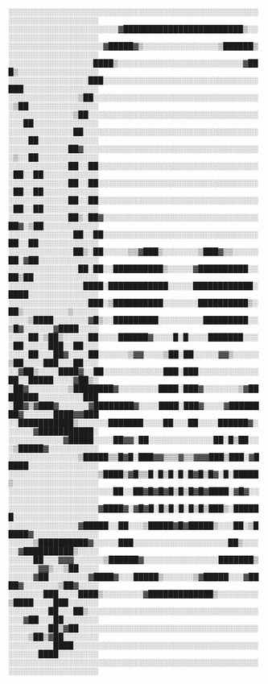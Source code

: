 ░░░░░░░░░░░░░░░░░░░░░░░░░░░░░░░░░░░░░░░░░░░░░░░░░░░░░░░░░░░░░░░░░░░░
░░░░░░░░░░░░░░░░░░░░░░▓████████████████████████▒░░░░░░░░░░░░░░░░░░░░
░░░░░░░░░░░░░░░░░░░▓█████▓▒░░░░░░░░░░░░░░░▒██████▒░░░░░░░░░░░░░░░░░░
░░░░░░░░░░░░░░░░░████▒░░░░░░░░░░░░░░░░░░░░░░░░░▓███▒░░░░░░░░░░░░░░░░
░░░░░░░░░░░░░░░░███░░░░░░░░░░░░░░░░░░░░░░░░░░░░░░░███░░░░░░░░░░░░░░░
░░░░░░░░░░░░░░▒██░░░░░░░░░░░░░░░░░░░░░░░░░░░░░░░░░░▒██░░░░░░░░░░░░░░
░░░░░░░░░░░░░▒██░░░░░░░░░░░░░░░░░░░░░░░░░░░░░░░░░░░░░██░░░░░░░░░░░░░
░░░░░░░░░░░░░██░░░░░░░░░░░░░░░░░░░░░░░░░░░░░░░░░░░░░░░██░░░░░░░░░░░░
░░░░░░░░░░░░██▓░░░░░░░░░░░░░░░░░░░░░░░░░░░░░░░░░░░░▒░░██░░░░░░░░░░░░
░░░░░░░░░░░░██░░██░░░░░░░░░░░░░░░░░░░░░░░░░░░░░░░░░██░░██░░░░░░░░░░░
░░░░░░░░░░░░██░░██░░░░░░░░░░░░░░░░░░░░░░░░░░░░░░░░░██░░██░░░░░░░░░░░
░░░░░░░░░░░░██░░██░░░░░░░░░░░░░░░░░░░░░░░░░░░░░░░░░██░░██░░░░░░░░░░░
░░░░░░░░░░░░██▒░██▓░░░░░░░░░░░░░░░░░░░░░░░░░░░░░░░██▓░▒██░░░░░░░░░░░
░░░░░░░░░░░░░██░░██░░░░░░░░░░░░░░░░░░░░░░░░░░░░░░░██░░██░░░░░░░░░░░░
░░░░░░░░░░░░░██▒░██░░░░░▒▒▓███▒░░░░░░░▒███▓▒▒░░░░░██░▓██░░░░░░░░░░░░
░░░░░░░░░░░░░░██░██░░██████████▒░░░░░▓██████████░░██▒██░░░░░░░░░░░░░
░░░░░░░░░░░░░░░████░████████████░░░░░████████████░████░░░░░░░░░░░░░░
░░░░░░░░░░░░░░░░███░▒██████████░░░░░░░██████████▒░██▒░░░░░░░░░▒░░░░░
░░░░▒████░░░░░░░▓█▒░░█████████░░░░░░░░░█████████░░▒█▓░░░░░░▓████░░░░
░░░░██░▒██▒░░░░░██░░░░██████▓░░░░█░█░░░░███████░░░░██░░░░░███░░██░░░
░░░░██░░░██▓░░░░██░░░░░░▒▓▓░░░░▒██░██░░░░░▓▓▒░░░░░▒██░░░░███░░░██░░░
░░▓██▒░░░░████▓░░██░░░░░░░░░░░░███░███░░░░░░░░░░░░██░░█████░░░░▓██▒░
░██▓░░░░░░░░▒████████▓░░░░░░░░████░███▓░░░░░░░▒▓████████░░░░░░░░░███
░██▓▒▓███▓░░░░░░▓████████▓░░░░████░███▓░░░░▓████████▓░░░░░░████▓▓███
░░███████████▒░░░░░░███████░░░░██░░░██░░░░██████▓░░░░░░▓███████████░
░░░░░░░░░░░▓█████░░░░██▓▓░██░░░░░░░░░░░░░██░█▒██░░░▒█████▓░░░░░░░░░░
░░░░░░░░░░░░░░▒█████▒▒█▓█░███▓▓▒▒▒▓▒▒▓▓▓███▒███░▓█████░░░░░░░░░░░░░░
░░░░░░░░░░░░░░░░░░▒████▒▓█▒▒█░█▒█░█░█▓█▒█▓░█░█████▒░░░░░░░░░░░░░░░░░
░░░░░░░░░░░░░░░░░░░░░██░░██▓█▓█▓█▒█▒█▓█▓████░▓█▓░░░░░░░░░░░░░░░░░░░░
░░░░░░░░░░░░░░░░░░▓████▓░▓█▓█░█▒█░█░█▒█▒███▒░██████░░░░░░░░░░░░░░░░░
░░░░░░░░░░░░░░▓█████░░██░░░▒█████▓█▓█████▒░░░██░▒█████▓░░░░░░░░░░░░░
░░░░░▒██████████▓░░░░░███░░░░░░░░░░░░░░░░░░░██▒░░░░░▓██████████▒░░░░
░░░░░██░░░▓▓▓░░░░░░▒██████▓░░░░░░░░░░░░░░░███████▒░░░░░░▓▓▒░░▒██░░░░
░░░░░▓██░░░░░░░░▓████▓░░░█████▒░░░░░░▒▓█████░░░▓████▓░░░░░░░▒██▓░░░░
░░░░░░░███░░░░████▒░░░░░░░░▓█████████████▒░░░░░░░░▒████░░░░███░░░░░░
░░░░░░░░██░░░██▒░░░░░░░░░░░░░░░░░░░░░░░░░░░░░░░░░░░░░▓██░░░██░░░░░░░
░░░░░░░░██▒▓██░░░░░░░░░░░░░░░░░░░░░░░░░░░░░░░░░░░░░░░░▒██▒▓██░░░░░░░
░░░░░░░░░████░░░░░░░░░░░░░░░░░░░░░░░░░░░░░░░░░░░░░░░░░░░████░░░░░░░░
░░░░░░░░░░░░░░░░░░░░░░░░░░░░░░░░░░░░░░░░░░░░░░░░░░░░░░░░░░░░░░░░░░░░
